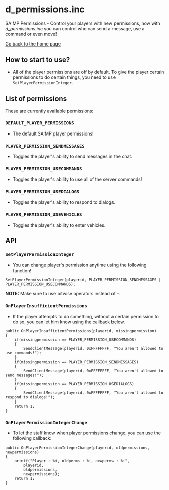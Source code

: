 # d_permissions.inc

SA:MP Permissions - Control your players with new permissions, now with *d_permissions.inc* you can control who can send a message, use a command or even move!

[Go back to the home page](../README.md)

## How to start to use?

- All of the player permissions are off by default. To give the player certain permissions to do certain things, you need to use `SetPlayerPermissionInteger`.

## List of permissions
These are currently available permissions:

### `DEFAULT_PLAYER_PERMISSIONS`
- The default SA:MP player permissions!

### `PLAYER_PERMISSION_SENDMESSAGES`
- Toggles the player's ability to send messages in the chat.

### `PLAYER_PERMISSION_USECOMMANDS`
- Toggles the player's ability to use all of the server commands!

### `PLAYER_PERMISSION_USEDIALOGS`
- Toggles the player's ability to respond to dialogs.

### `PLAYER_PERMISSION_USEVEHICLES`
- Toggles the player's ability to enter vehicles.

## API
### `SetPlayerPermissionInteger`
- You can change player's permission anytime using the following function!

```pawn
SetPlayerPermissionInteger(playerid, PLAYER_PERMISSION_SENDMESSAGES | PLAYER_PERMISSION_USECOMMANDS);
```

**NOTE:** Make sure to use bitwise operators instead of `+`.

### `OnPlayerInsufficientPermissions`
- If the player attempts to do something, without a certain permission to do so, you can let him know using the callback below.

```pawn
public OnPlayerInsufficientPermissions(playerid, missingpermission)
{
	if(missingpermission == PLAYER_PERMISSION_USECOMMANDS)
	{
		SendClientMessage(playerid, 0xFFFFFFFF, "You aren't allowed to use commands!");
	}
	if(missingpermission == PLAYER_PERMISSION_SENDMESSAGES)
	{
		SendClientMessage(playerid, 0xFFFFFFFF, "You aren't allowed to send messages!");
	}
	if(missingpermission == PLAYER_PERMISSION_USEDIALOGS)
	{
		SendClientMessage(playerid, 0xFFFFFFFF, "You aren't allowed to respond to dialogs!");
	}
	return 1;
}
```

### `OnPlayerPermissionIntegerChange`
- To let the staff know when player permissions change, you can use the following callback:

```pawn
public OnPlayerPermissionIntegerChange(playerid, oldpermissions, newpermissions)
{
	printf("Player : %i, oldperms : %i, newperms : %i", 
		playerid,
		oldpermissions,
		newpermissions);
	return 1;
}
```
